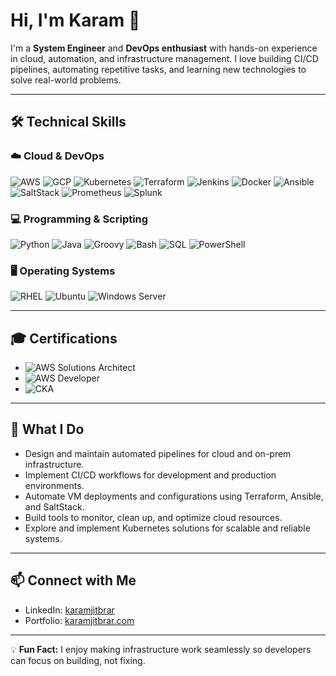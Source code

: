 # Hi, I'm Karam 👋

I'm a **System Engineer** and **DevOps enthusiast** with hands-on experience in cloud, automation, and infrastructure management. I love building CI/CD pipelines, automating repetitive tasks, and learning new technologies to solve real-world problems.

---

## 🛠 Technical Skills

### ☁️ Cloud & DevOps
![AWS](https://img.shields.io/badge/AWS-FF9900?logo=amazon-aws&logoColor=white)
![GCP](https://img.shields.io/badge/GCP-4285F4?logo=google-cloud&logoColor=white)
![Kubernetes](https://img.shields.io/badge/Kubernetes-326CE5?logo=kubernetes&logoColor=white)
![Terraform](https://img.shields.io/badge/Terraform-7B42BC?logo=terraform&logoColor=white)
![Jenkins](https://img.shields.io/badge/Jenkins-D24939?logo=jenkins&logoColor=white)
![Docker](https://img.shields.io/badge/Docker-2496ED?logo=docker&logoColor=white)
![Ansible](https://img.shields.io/badge/Ansible-EE0000?logo=ansible&logoColor=white)
![SaltStack](https://img.shields.io/badge/SaltStack-000000?logo=saltstack&logoColor=white)
![Prometheus](https://img.shields.io/badge/Prometheus-E6522C?logo=prometheus&logoColor=white)
![Splunk](https://img.shields.io/badge/Splunk-080808?logo=splunk&logoColor=white)

### 💻 Programming & Scripting
![Python](https://img.shields.io/badge/Python-3776AB?logo=python&logoColor=white)
![Java](https://img.shields.io/badge/Java-007396?logo=java&logoColor=white)
![Groovy](https://img.shields.io/badge/Groovy-E69F56?logo=groovy&logoColor=white)
![Bash](https://img.shields.io/badge/Bash-4EAA25?logo=gnu-bash&logoColor=white)
![SQL](https://img.shields.io/badge/SQL-4479A1?logo=postgresql&logoColor=white)
![PowerShell](https://img.shields.io/badge/PowerShell-012456?logo=powershell&logoColor=white)

### 🖥 Operating Systems
![RHEL](https://img.shields.io/badge/RHEL-EE0000?logo=red-hat&logoColor=white)
![Ubuntu](https://img.shields.io/badge/Ubuntu-E95420?logo=ubuntu&logoColor=white)
![Windows Server](https://img.shields.io/badge/Windows_Server-0078D6?logo=windows&logoColor=white)


---

## 🎓 Certifications

- ![AWS Solutions Architect](https://img.shields.io/badge/AWS-Solutions%20Architect-orange)
- ![AWS Developer](https://img.shields.io/badge/AWS-Developer-orange)
- ![CKA](https://img.shields.io/badge/CKA-Certified-blue)

---

## 🚀 What I Do

- Design and maintain automated pipelines for cloud and on-prem infrastructure.  
- Implement CI/CD workflows for development and production environments.  
- Automate VM deployments and configurations using Terraform, Ansible, and SaltStack.  
- Build tools to monitor, clean up, and optimize cloud resources.  
- Explore and implement Kubernetes solutions for scalable and reliable systems.

---

## 📫 Connect with Me

- LinkedIn: [karamjitbrar](https://www.linkedin.com/in/karamjitbrar/)  
- Portfolio: [karamjitbrar.com](https://karamjitbrar.com)  

---

💡 **Fun Fact:** I enjoy making infrastructure work seamlessly so developers can focus on building, not fixing.  

